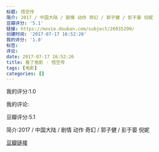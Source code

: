 ```yaml
---
标题: 悟空传
简介: 2017 / 中国大陆 / 剧情 动作 奇幻 / 郭子健 / 彭于晏 倪妮
豆瓣评分: '5.1'
链接: https://movie.douban.com/subject/26035290/
创建时间: '2017-07-17 16:52:26'
我的评分: '1.0'
标签:
评论:
date: 2017-07-17 16:52:26
title: 看了电影 - 悟空传
tags: [电影]
categories: []
---
```


我的评分:1.0

我的评论:

豆瓣评分:5.1

简介:2017 / 中国大陆 / 剧情 动作 奇幻 / 郭子健 / 彭于晏 倪妮

[豆瓣链接](https://movie.douban.com/subject/26035290/)

